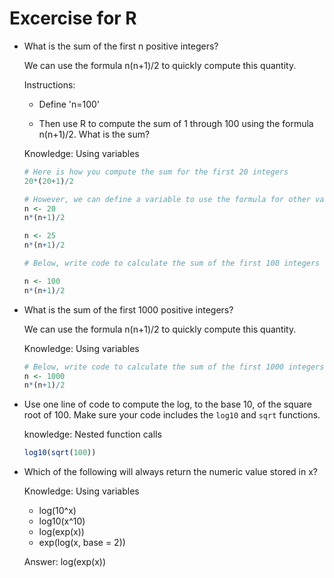 # Excercise for R

* What is the sum of the first n positive integers?

  We can use the formula n(n+1)/2 to quickly compute this quantity.

  Instructions:

  * Define 'n=100'

  * Then use R to compute the sum of 1 through 100 using the formula n(n+1)/2. What is the sum?

  Knowledge: Using variables


  ```r
  # Here is how you compute the sum for the first 20 integers
  20*(20+1)/2

  # However, we can define a variable to use the formula for other values of n
  n <- 20
  n*(n+1)/2

  n <- 25
  n*(n+1)/2

  # Below, write code to calculate the sum of the first 100 integers

  n <- 100
  n*(n+1)/2
  ```

* What is the sum of the first 1000 positive integers?

  We can use the formula n(n+1)/2 to quickly compute this quantity.

  Knowledge: Using variables

  ```r
  # Below, write code to calculate the sum of the first 1000 integers
  n <- 1000
  n*(n+1)/2
  ```

* Use one line of code to compute the log, to the base 10, of the square root of 100.
  Make sure your code includes the `log10` and `sqrt` functions.

  knowledge: Nested function calls

  ```r
  log10(sqrt(100))
  ```
* Which of the following will always return the numeric value stored in x?

  Knowledge: Using variables


  * log(10^x)
  * log10(x^10)
  - log(exp(x))
  * exp(log(x, base = 2))

  Answer: log(exp(x))
